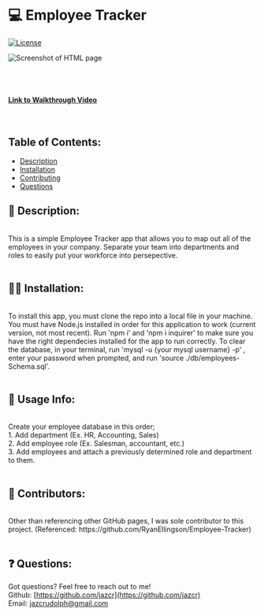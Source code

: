 
# :computer: Employee Tracker

[![License](https://img.shields.io/badge/License-MIT%20-blue.svg)](https://opensource.org/licenses/MIT)

![Screenshot of HTML page]()

<br>  
<br> 

#### [Link to Walkthrough Video](https://youtu.be/vkt_kUYTdus)
<br>

## Table of Contents: 
*  [Description](#scroll-description)
*  [Installation](#man_mechanic-installation)
*  [Contributing](#couple-contributors)
*  [Questions](#-questions)



## :scroll: Description: 
<br>
This is a simple Employee Tracker app that allows you to map out all of the employees in your company. Separate your team into departments and roles to easily put your workforce into persepective. <br>
<br>

## :man_mechanic: Installation:
<br>
To install this app, you must clone the repo into a local file in your machine. You must have Node.js installed in order for this application to work (current version, not most recent). Run 'npm i' and 'npm i inquirer' to make sure you have the right dependecies installed for the app to run correctly. To clear the database, in your terminal, run 'mysql -u {your mysql username} -p' , enter your password when prompted, and run 'source ./db/employees-Schema.sql'.
<br>
<br>

## :book: Usage Info:
<br>
Create your employee database in this order; <br>
1. Add department (Ex. HR, Accounting, Sales)<br>
2. Add employee role (Ex. Salesman, accountant, etc.)<br>
3. Add employees and attach a previously determined role and department to them.<br>
<br>



## :couple: Contributors:
<br>
Other than referencing other GitHub pages, I was sole contributor to this project. (Referenced: https://github.com/RyanEllingson/Employee-Tracker)

<br>
<br>


## ❓ Questions:

Got questions? Feel free to reach out to me!<br>
Github: [https://github.com/jazcr](https://github.com/jazcr)<br>
Email: [jazcrudolph@gmail.com](jazcrudolph@gmail.com)


